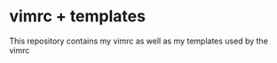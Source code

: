 vimrc + templates
=====

This repository contains my vimrc
as well as my templates used by
the vimrc
